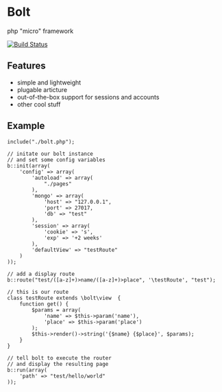 # Bolt
php "micro" framework

[![Build Status](https://secure.travis-ci.org/traviskuhl/bolt.png?branch=beta)](http://travis-ci.org/traviskuhl/bolt)

## Features
* simple and lightweight
* plugable articture
* out-of-the-box support for sessions and accounts
* other cool stuff

## Example
    include("./bolt.php");
    
    // initate our bolt instance
    // and set some config variables 
    b::init(array(
        'config' => array(
            'autoload' => array(
                "./pages"
            ),
            'mongo' => array(
                'host' => "127.0.0.1",
                'port' => 27017,
                'db' => "test"
            ),
            'session' => array(
                'cookie' => 's',
                'exp' => '+2 weeks'
            ),
            'defaultView' => "testRoute"
        )
    ));

    // add a display route
    b::route("test/([a-z]+)>name/([a-z]+)>place", '\testRoute', "test");
    
    // this is our route
    class testRoute extends \bolt\view  {
        function get() {
            $params = array(
                'name' => $this->param('name'),
                'place' => $this->param('place')
            );
            $this->render()->string('{$name} {$place}', $params);
        }
    }    
    
    // tell bolt to execute the router
    // and display the resulting page
    b::run(array(
        'path' => "test/hello/world"
    ));
